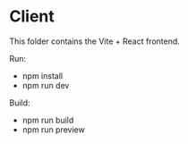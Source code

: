 # Client

This folder contains the Vite + React frontend.

Run:

- npm install
- npm run dev

Build:

- npm run build
- npm run preview

